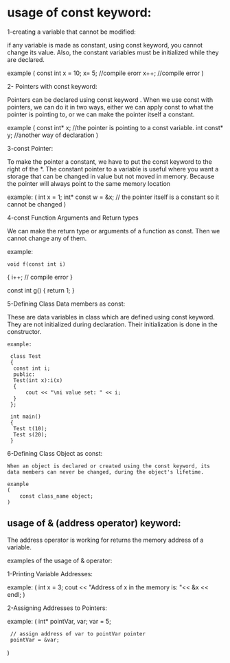 # usage of const keyword:
1-creating a variable that cannot be modified:

 if any variable is made as constant, using const keyword, you cannot change its value. Also, the constant variables must be initialized while they are declared.

 example
 (
	const int x = 10;
	x= 5;    //compile erorr
	x++;    //compile error
 )

2- Pointers with const keyword:

 Pointers can be declared using const keyword . 
 When we use const with pointers, we can do it in two ways, either we can apply const to what the pointer is pointing to, or we can make the pointer itself a constant.

 example
 (
	const int* x;     //the pointer is pointing to a const variable.
	int const* y;    //another way of declaration
 ) 

3-const Pointer:

 To make the pointer a constant, we have to put the const keyword to the right of the *. 
 The constant pointer to a variable is useful where you want a storage that can be changed in value but not moved in memory. 
 Because the pointer will always point to the same memory location
  
 example:
  (
	  int x = 1;
	  int* const w = &x;     // the pointer itself is a constant so it cannot be changed
  )

4-const Function Arguments and Return types
 
 We can make the return type or arguments of a function as const. Then we cannot change any of them.

 example:
 
	void f(const int i)
 {
    i++;    // compile error
 }

  const int g()
 {
     return 1;
  }
 
5-Defining Class Data members as const:
	
 These are data variables in class which are defined using const keyword. 
 They are not initialized during declaration. Their initialization is done in the constructor.

	example:

	 class Test
	 {
      const int i;
      public:
      Test(int x):i(x)
      {
          cout << "\ni value set: " << i;
      }
	 };

	 int main()
 	 {
      Test t(10);
      Test s(20);
	 }

6-Defining Class Object as const:
	
	When an object is declared or created using the const keyword, its data members can never be changed, during the object's lifetime.

	example
	(
		const class_name object;
	)

	

## usage of & (address operator) keyword:
 
The address operator is working for returns the memory address of a variable. 


examples of the usage of & operator:

1-Printing Variable Addresses:

 example:
 (
	 int x = 3;
	 cout << "Address of x in the memory is: "<< &x << endl; 
 )
	

2-Assigning Addresses to Pointers:
 
 example:
 (
	 int* pointVar, var;
     var = 5;

     // assign address of var to pointVar pointer
     pointVar = &var;
 )

